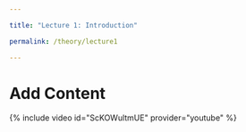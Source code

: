 ```yaml
---

title: "Lecture 1: Introduction"

permalink: /theory/lecture1

---
```



# Add Content #


{% include video id="ScKOWultmUE" provider="youtube" %}
